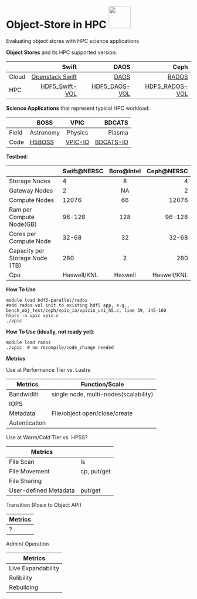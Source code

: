 # Object-Store in HPC <img src="https://user-images.githubusercontent.com/1396867/39416409-8a74adee-4c01-11e8-9453-07031099f6e6.png" width="60">

Evaluating object stores with HPC science applications


**Object Stores** and its HPC supported version:

|  | Swift     | DAOS        | Ceph  |
| :------------- | -------------: |-------------:| -----:|
|Cloud  | [Openstack Swift](https://github.com/openstack/swift)      | [DAOS](https://github.com/daos-stack/daos) |[RADOS](http://docs.ceph.com/docs/master/rados/) |
|HPC  | [HDF5_Swift-VOL](https://github.com/valiantljk/sci-swift)     | [HDF5_DAOS-VOL](https://bitbucket.hdfgroup.org/users/nfortne2/repos/hdf5_naf/browse?at=refs%2Fheads%2Fhdf5_daosm)|  [HDF5_RADOS-VOL](https://bitbucket.hdfgroup.org/users/nfortne2/repos/hdf5_naf/browse?at=refs%2Fheads%2Fhdf5_rados) |




**Science Applications** that represent typical HPC workload:

|| BOSS       | VPIC           | BDCATS   |
|------------- | ------------- |:-------------:| -----:|
|Field| Astronomy      | Physics |  Plasma |
|Code| [H5BOSS](https://github.com/valiantljk/h5boss)     | [VPIC-IO](https://sdm.lbl.gov/exahdf5/software.html)     |   [BDCATS-IO](https://sdm.lbl.gov/exahdf5/software.html) |


**Testbed**:

|| Swift@NERSC       | Boro@Intel           | Ceph@NERSC   |
|------------- | ------------- |:-------------:| -----:|
|Storage Nodes| 4     | 8|  4 |
|Gateway Nodes| 2    |  NA    | 2   |
|Compute Nodes|12076|66|12076|
|Ram per Compute Node(GB)| 96-128|128|96-128|
|Cores per Compute Node|32-68|32|32-68|
|Capacity per Storage Node (TB)|280|2|280|
|Cpu|Haswell/KNL|Haswell|Haswell/KNL|


**How To Use**
```
module load hdf5-parallel/rados
#add rados vol init to existing hdf5 app, e.g., bench_obj_test/ceph/vpic_io/vpicio_uni_h5.c, line 39, 145-160
h5pcc -o vpic vpic.c
./vpic 
```
**How To Use (ideally, not ready yet)**:

```
module load rados
./vpic  # no recompile/code_change needed 
```

**Metrics**

Use at Performance Tier vs. Lustre

|Metrics| Function/Scale|
|-------|-------|
|Bandwidth|single node, multi-nodes(scalability)|
|IOPS||
|Metadata|File/object open/close/create|
|Autentication||

Use at Warm/Cold Tier vs. HPSS?

|Metrics||
|-------|------|
|File Scan|ls|
|File Movement|cp, put/get|
|File Sharing||
|User-defined Metadata|put/get|

Transition (Posix to Object API)

|Metrics|
|-------|
|?|

Admin/ Operation 

|Metrics|
|------|
|Live Expandability|
|Relibility|
|Rebuilding|
